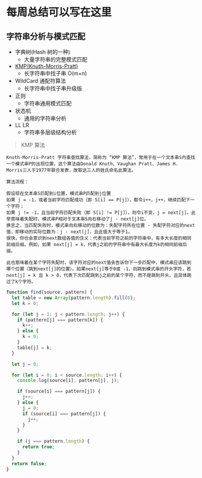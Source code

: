 # 每周总结可以写在这里

## 字符串分析与模式匹配

- 字典树(Hash 树的一种)
  - 大量字符串的完整模式匹配
- [KMP(Knuth-Morris-Pratt)](https://zh.wikipedia.org/wiki/%E5%85%8B%E5%8A%AA%E6%96%AF-%E8%8E%AB%E9%87%8C%E6%96%AF-%E6%99%AE%E6%8B%89%E7%89%B9%E7%AE%97%E6%B3%95)
  - 长字符串中找子串 O(m+n)
- WildCard 通配符算法
  - 长字符串中找子串升级版
- 正则
  - 字符串通用模式匹配
- 状态机
  - 通用的字符串分析
- LL LR
  - 字符串多层级结构分析

> KMP 算法

    Knuth-Morris-Pratt 字符串查找算法，简称为 “KMP 算法”，常用于在一个文本串S内查找一个模式串P的出现位置，这个算法由Donald Knuth、Vaughan Pratt、James H. Morris三人于1977年联合发表，故取这三人的姓氏命名此算法。

    算法流程：

    假设现在文本串S匹配到i位置，模式串P匹配到j位置
    如果 j = -1，或者当前字符匹配成功（即 S[i] == P[j]），都令i++，j++，继续匹配下一个字符；
    如果 j != -1，且当前字符匹配失败（即 S[i] != P[j]），则令i不变，j = next[j]。此举意味着失配时，模式串P相对于文本串S向右移动了j - next[j]位。
    换言之，当匹配失败时，模式串向右移动的位数为：失配字符所在位置 - 失配字符对应的next值，即移动的实际位数为：j - next[j]，且此值大于等于1。
    很快，你也会意识到next数组各值的含义：代表当前字符之前的字符串中，有多大长度的相同前缀后缀。例如，如果 next[j] = k，代表j之前的字符串中有最大长度为k的相同前缀后缀。

    此也意味着在某个字符失配时，该字符对应的next值会告诉你下一步匹配中，模式串应该跳到哪个位置（跳到next[j]的位置）。如果next[j]等于0或 -1，则跳到模式串的开头字符，若next[j] = k 且 k > 0，代表下次匹配跳到j之前的某个字符，而不是跳到开头，且具体跳过了k个字符。

```js
function find(source, pattern) {
  let table = new Array(pattern.length).fill(0);
  let k = 0;

  for (let j = 1; j < pattern.length; j++) {
    if (pattern[j] === pattern[k]) {
      k++;
    } else {
      k = 0;
    }
    table[j] = k;
  }

  let j = 0;

  for (let i = 0; i < source.length; i++) {
    console.log(source[i], pattern[j], j);

    if (source[i] === pattern[j]) {
      j++;
    } else {
      j = 0;
      if (source[i] === pattern[j]) {
        j++;
      }
    }

    if (j === pattern.length) {
      return true;
    }
  }
  return false;
}
```
